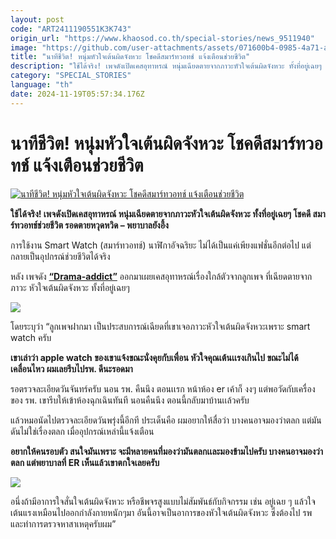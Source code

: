 ```yaml
---
layout: post
code: "ART2411190551K3K743"
origin_url: "https://www.khaosod.co.th/special-stories/news_9511940"
image: "https://github.com/user-attachments/assets/071600b4-0985-4a71-a367-58d27431d150"
title: "นาทีชีวิต! หนุ่มหัวใจเต้นผิดจังหวะ โชคดีสมาร์ทวอทช์ แจ้งเตือนช่วยชีวิต"
description: "ใช้ได้จริง! เพจดังเปิดเคสอุทาหรณ์ หนุ่มเฉียดตายจากภาวะหัวใจเต้นผิดจังหวะ ทั้งที่อยู่เฉยๆ โชคดี สมาร์ทวอทช์ช่วยชีวิต รอดตายหวุดหวิด - พยาบาลยังอึ้ง"
category: "SPECIAL_STORIES"
language: "th"
date: 2024-11-19T05:57:34.176Z
---
```


# นาทีชีวิต! หนุ่มหัวใจเต้นผิดจังหวะ โชคดีสมาร์ทวอทช์ แจ้งเตือนช่วยชีวิต

[![นาทีชีวิต! หนุ่มหัวใจเต้นผิดจังหวะ โชคดีสมาร์ทวอทช์ แจ้งเตือนช่วยชีวิต](https://www.khaosod.co.th/wpapp/uploads/2024/11/smart-watch-191167-8.jpg "นาทีชีวิต! หนุ่มหัวใจเต้นผิดจังหวะ โชคดีสมาร์ทวอทช์ แจ้งเตือนช่วยชีวิต")](https://www.khaosod.co.th/wpapp/uploads/2024/11/smart-watch-191167-8.jpg)

**ใช้ได้จริง! เพจดังเปิดเคสอุทาหรณ์ หนุ่มเฉียดตายจากภาวะหัวใจเต้นผิดจังหวะ ทั้งที่อยู่เฉยๆ โชคดี สมาร์ทวอทช์ช่วยชีวิต รอดตายหวุดหวิด – พยาบาลยังอึ้ง**

การใช้งาน Smart Watch (สมาร์ทวอทช์) นาฬิกาอัจฉริยะ ไม่ได้เป็นแค่เพียงแฟชั่นอีกต่อไป แต่กลายเป็นอุปกรณ์ช่วยชีวิตได้จริง

หลัง เพจดัง [**“Drama-addict”**](https://www.facebook.com/share/p/1EaAAvkyf2/) ออกมาเผยเคสอุทาหรณ์เรื่องใกล้ตัวจากลูกเพจ ที่เฉียดตายจากภาวะ หัวใจเต้นผิดจังหวะ ทั้งที่อยู่เฉยๆ

[![](https://www.khaosod.co.th/wpapp/uploads/2024/11/smart-watch-191167-9.jpg)](https://www.khaosod.co.th/wpapp/uploads/2024/11/smart-watch-191167-9.jpg)

โดยระบุว่า “ลูกเพจฝากมา เป็นประสบการณ์เฉียดที่เขาเจอภาวะหัวใจเต้นผิดจังหวะเพราะ smart watch ครับ

**เขาเล่าว่า apple watch ของเขาแจ้งขณะนั่งคุยกับเพื่อน หัวใจคุณเต้นเเรงเกินไป ขณะไม่ได้เคลื่อนไหว ผมเลยรีบไปรพ. ดีนะรอดมา**

รอตรวจละเอียดวันจันทร์ครับ นอน รพ. คืนนึง ตอนเเรก หน้าห้อง er เค้าก็ งงๆ แต่พอวัดกับเครื่องของ รพ. เขารีบให้เข้าห้องฉุกเฉินทันที นอนคืนนึง ตอนนี้กลับมาบ้านเเล้วครับ

แล้วหมอนัดไปตรวจละเอียดวันพรุ่งนี้อีกที ประเด็นคือ ผมอยากให้สื่อว่า บางคนอาจมองว่าตลก แต่มันดันไม่ใช่เรื่องตลก เมื่ออุปกรณ์เหล่านี้แจ้งเตือน

**อยากให้คนรอบตัว สนใจมันเพราะ จะมีหลายคนที่มองว่ามันตลกเเละมองข้ามไปครับ บางคนอาจมองว่าตลก แต่พยาบาลที่ ER เห็นแล้วเขาตกใจเลยครับ**

[![](https://www.khaosod.co.th/wpapp/uploads/2024/11/smart-watch-191167.jpg)](https://www.khaosod.co.th/wpapp/uploads/2024/11/smart-watch-191167.jpg)

อนึ่งถ้ามีอาการใจสั่นใจเต้นผิดจังหวะ หรือชีพจรสูงแบบไม่สัมพันธ์กับกิจกรรม เช่น อยู่เฉย ๆ แล้วใจเต้นแรงเหมือนไปออกกำลังกายหนักๆมา อันนี้อาจเป็นอาการของหัวใจเต้นผิดจังหวะ ซึ่งต้องไป รพ และทำการตรวจหาสาเหตุครับผม”



